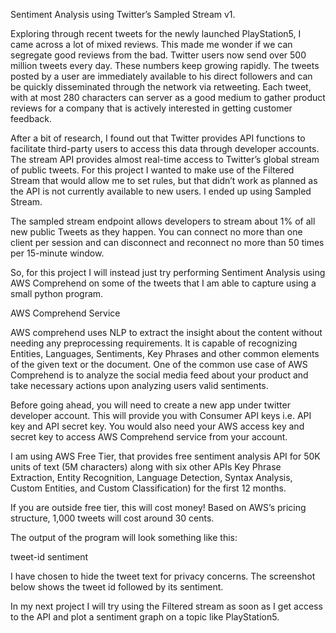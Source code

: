 Sentiment Analysis using Twitter’s Sampled Stream v1.

Exploring through recent tweets for the newly launched PlayStation5, I came across a lot of mixed reviews. This made me wonder if we can segregate good reviews from the bad. Twitter users now send over 500 million tweets every day. These numbers keep growing rapidly.  The tweets posted by a user are immediately available to his direct followers and can be quickly disseminated through the network via retweeting. Each tweet, with at most 280 characters can server as a good medium to gather product reviews for a company that is actively interested in getting customer feedback. 

After a bit of research, I found out that Twitter provides API functions to facilitate third-party users to access this data through developer accounts. The stream API provides almost real-time access to Twitter’s global stream of public tweets. For this project I wanted to make use of the Filtered Stream that would allow me to set rules, but that didn’t work as planned as the API is not currently available to new users. I ended up using Sampled Stream. 

The sampled stream endpoint allows developers to stream about 1% of all new public Tweets as they happen. You can connect no more than one client per session and can disconnect and reconnect no more than 50 times per 15-minute window.

So, for this project I will instead just try performing Sentiment Analysis using AWS Comprehend on some of the tweets that I am able to capture using a small python program. 

AWS Comprehend Service

AWS comprehend uses NLP to extract the insight about the content without needing any preprocessing requirements. It is capable of recognizing Entities, Languages, Sentiments, Key Phrases and other common elements of the given text or the document. One of the common use case of AWS Comprehend is to analyze the social media feed about your product and take necessary actions upon analyzing users valid sentiments.

Before going ahead, you will need to create a new app under twitter developer account. This will provide you with Consumer API keys i.e. API key and API secret key. You would also need your AWS access key and secret key to access AWS Comprehend service from your account.

I am using AWS Free Tier, that provides free sentiment analysis API for 50K units of text (5M characters) along with six other APIs Key Phrase Extraction, Entity Recognition, Language Detection, Syntax Analysis, Custom Entities, and Custom Classification) for the first 12 months. 

If you are outside free tier, this will cost money! Based on AWS’s pricing structure, 1,000 tweets will cost around 30 cents.

The output of the program will look something like this:

tweet-id
sentiment

I have chosen to hide the tweet text for privacy concerns. The screenshot below shows the tweet id followed by its sentiment.

In my next project I will try using the Filtered stream as soon as I get access to the API and plot a sentiment graph on a topic like PlayStation5.
